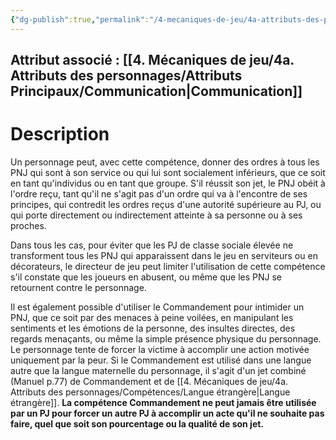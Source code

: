 ```yaml
---
{"dg-publish":true,"permalink":"/4-mecaniques-de-jeu/4a-attributs-des-personnages/competences/commandement/"}
---
```



## Attribut associé : [[4. Mécaniques de jeu/4a. Attributs des personnages/Attributs Principaux/Communication\|Communication]] 

# Description

Un personnage peut, avec cette compétence, donner des ordres à tous les PNJ qui sont à son service ou qui lui sont socialement inférieurs, que ce soit en tant qu'individus ou en tant que groupe. S'il réussit son jet, le PNJ obéit à l'ordre reçu, tant qu'il ne s'agit pas d'un ordre qui va à l'encontre de ses principes, qui contredit les ordres reçus d'une autorité supérieure au PJ, ou qui porte directement ou indirectement atteinte à sa personne ou à ses proches.

 Dans tous les cas, pour éviter que les PJ de classe sociale élevée ne transforment tous les PNJ qui apparaissent dans le jeu en serviteurs ou en décorateurs, le directeur de jeu peut limiter l'utilisation de cette compétence s'il constate que les joueurs en abusent, ou même que les PNJ se retournent contre le personnage.

Il est également possible d'utiliser le Commandement pour intimider un PNJ, que ce soit par des menaces à peine voilées, en manipulant les sentiments et les émotions de la personne, des insultes directes, des regards menaçants, ou même la simple présence physique du personnage. Le personnage tente de forcer la victime à accomplir une action motivée uniquement par la peur.
Si le Commandement est utilisé dans une langue autre que la langue maternelle du personnage, il s'agit d'un jet combiné (Manuel p.77) de Commandement et de [[4. Mécaniques de jeu/4a. Attributs des personnages/Compétences/Langue étrangère\|Langue étrangère]]. 
**La compétence Commandement ne peut jamais être utilisée par un PJ pour forcer un autre PJ à accomplir un acte qu'il ne souhaite pas faire, quel que soit son pourcentage ou la qualité de son jet.**
